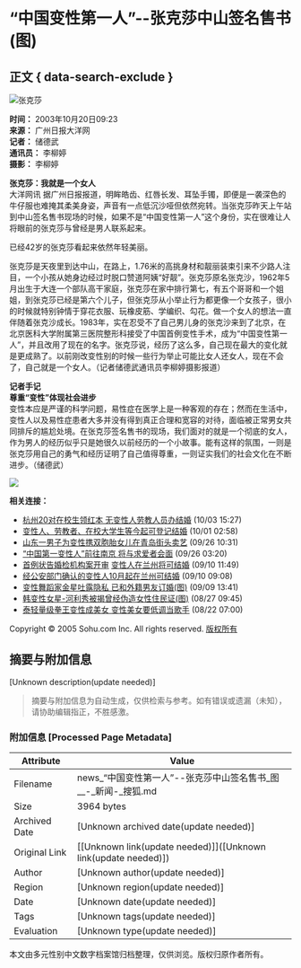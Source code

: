 # “中国变性第一人”--张克莎中山签名售书(图)

## 正文 { data-search-exclude }


![张克莎](https://photo.sohu.com/59/37/Img214643759.jpg)

**时间：** 2003年10月20日09:23  
**来源：** 广州日报大洋网  
**记者：** 储德武  
**通讯员：** 李柳婷  
**摄影：** 李柳婷  

**张克莎：我就是一个女人**  
大洋网讯 据广州日报报道，明眸皓齿、红唇长发、耳坠手镯，即便是一袭深色的牛仔服也难掩其柔美身姿，声音有一点低沉沙哑但依然宛转。当张克莎昨天上午站到中山签名售书现场的时候，如果不是“中国变性第一人”这个身份，实在很难让人将眼前的张克莎与曾经是男人联系起来。

已经42岁的张克莎看起来依然年轻美丽。

张克莎是天夜里到达中山，在路上，1.76米的高挑身材和靓丽装束引来不少路人注目，一个小孩从她身边经过时脱口赞道阿姨“好靓”。张克莎原名张克沙，1962年5月出生于大连一个部队高干家庭，张克莎在家中排行第七，有五个哥哥和一个姐姐，到张克莎已经是第六个儿子，但张克莎从小举止行为都更像一个女孩子，很小的时候就特别钟情于穿花衣服、玩橡皮筋、学编织、勾花。做一个女人的想法一直伴随着张克沙成长。1983年，实在忍受不了自己男儿身的张克沙来到了北京，在北京医科大学附属第三医院整形科接受了中国首例变性手术，成为“中国变性第一人”，并且改用了现在的名字。张克莎说，经历了这么多，自己现在最大的变化就是更成熟了。以前刚改变性别的时候一些行为举止可能比女人还女人，现在不会了，自己就是一个女人。（记者储德武通讯员李柳婷摄影报道）  

**记者手记**  
**尊重“变性”体现社会进步**  
变性本应是严谨的科学问题，易性症在医学上是一种客观的存在；然而在生活中，变性人以及易性症患者大多并没有得到真正合理和宽容的对待，面临被正常男女共同排斥的尴尬处境。在张克莎签名售书的现场，我们面对的就是一个彻底的女人，作为男人的经历似乎只是她很久以前经历的一个小故事。能有这样的氛围，一则是张克莎用自己的勇气和经历证明了自己值得尊重，一则证实我们的社会文化在不断进步。（储德武）  

![](https://images.sohu.com/cs/sms/ad/wenzhangyetuiguang/050728/images/wl_mmssp_48.gif)

**相关连接：**
- [杭州20对在校生领红本 无变性人劳教人员办结婚](https://news.sohu.com/85/21/news214052185.shtml) (10/03 15:27)
- [变性人、劳教者、在校大学生等今起可登记结婚](https://news.sohu.com/55/65/news213966555.shtml) (10/01 02:58)
- [山东一男子为变性携双胞胎女儿在青岛街头卖艺](https://news.sohu.com/93/41/news213654193.shtml) (09/26 10:31)
- [“中国第一变性人”前往南京 将与求爱者会面](https://news.sohu.com/60/16/news213641660.shtml) (09/26 03:20)
- [首例状告婚检机构案开审](https://news.sohu.com/28/87/news213028728.shtml) [变性人在兰州将可结婚](https://news.sohu.com/17/28/news213032817.shtml) (09/10 11:49)
- [经公安部门确认的变性人10月起在兰州可结婚](https://news.sohu.com/17/28/news213032817.shtml) (09/10 09:08)
- [变性舞蹈家金星吐露隐私 已和外籍男友订婚(图)](https://yule.sohu.com/85/78/article213007885.shtml) (09/09 13:41)
- [韩变性女星-河利秀被揭曾经伪造女性住民证(图)](https://yule.sohu.com/00/60/article212526000.shtml) (08/27 09:45)
- [泰轻量级拳王变性成美女 变性美女要低调当歌手](https://news.sohu.com/77/44/news212364477.shtml) (08/22 07:00)

Copyright © 2005 Sohu.com Inc. All rights reserved. [版权所有](https://www.sohu.com/about/copyright.html)
<!-- tcd_original_link http://news.sohu.com/58/37/news214643758.shtml -->


## 摘要与附加信息

<!-- tcd_abstract -->
[Unknown description(update needed)]
<!-- tcd_abstract_end -->

> 摘要与附加信息为自动生成，仅供检索与参考。如有错误或遗漏（未知），请协助编辑指正，不胜感激。

### 附加信息 [Processed Page Metadata]

| Attribute       | Value                                  |
|-----------------|----------------------------------------|
| Filename        | news_“中国变性第一人”--张克莎中山签名售书_图__-_新闻-_搜狐.md                             |
| Size            | 3964 bytes                           |
| Archived Date   | [Unknown archived date(update needed)]                             |
| Original Link   | [[Unknown link(update needed)]]([Unknown link(update needed)])                       |
| Author          | [Unknown author(update needed)]                               |
| Region          | [Unknown region(update needed)]                               |
| Date            | [Unknown date(update needed)]                                 |
| Tags            | [Unknown tags(update needed)]                                 |
| Evaluation            | [Unknown type(update needed)]                                 |
<!-- tcd_table_end -->

本文由多元性别中文数字档案馆归档整理，仅供浏览。版权归原作者所有。
